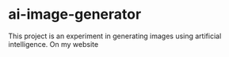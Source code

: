 # ai-image-generator
This project is 
an experiment in generating images using artificial intelligence.
On my website
